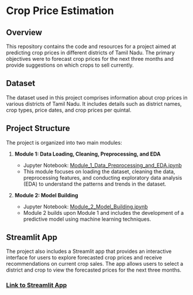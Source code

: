 # Crop Price Estimation

## Overview

This repository contains the code and resources for a project aimed at predicting crop prices in different districts of Tamil Nadu. The primary objectives were to forecast crop prices for the next three months and provide suggestions on which crops to sell currently.

## Dataset

The dataset used in this project comprises information about crop prices in various districts of Tamil Nadu. It includes details such as district names, crop types, price dates, and crop prices per quintal.

## Project Structure

The project is organized into two main modules:

1. **Module 1: Data Loading, Cleaning, Preprocessing, and EDA**
   - Jupyter Notebook: [Module_1_Data_Preprocessing_and_EDA.ipynb](link/to/Module_1_Data_Preprocessing_and_EDA.ipynb)
   - This module focuses on loading the dataset, cleaning the data, preprocessing features, and conducting exploratory data analysis (EDA) to understand the patterns and trends in the dataset.

2. **Module 2: Model Building**
   - Jupyter Notebook: [Module_2_Model_Building.ipynb](link/to/Module_2_Model_Building.ipynb)
   - Module 2 builds upon Module 1 and includes the development of a predictive model using machine learning techniques.

## Streamlit App

The project also includes a Streamlit app that provides an interactive interface for users to explore forecasted crop prices and receive recommendations on current crop sales. The app allows users to select a district and crop to view the forecasted prices for the next three months.

### [Link to Streamlit App](link/to/your/streamlit/app)
